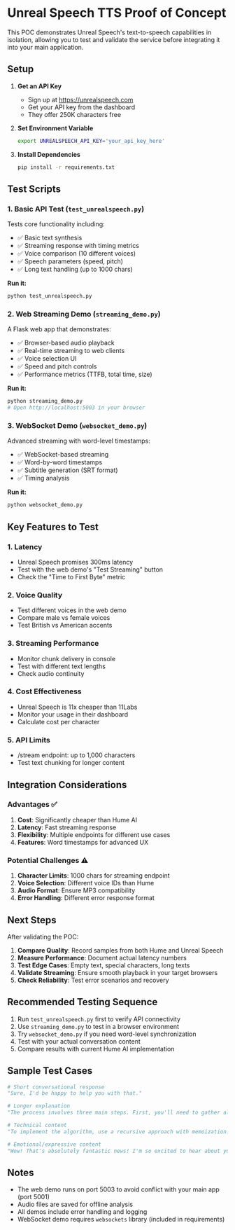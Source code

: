 # Unreal Speech TTS Proof of Concept

This POC demonstrates Unreal Speech's text-to-speech capabilities in isolation, allowing you to test and validate the service before integrating it into your main application.

## Setup

1. **Get an API Key**
   - Sign up at https://unrealspeech.com
   - Get your API key from the dashboard
   - They offer 250K characters free

2. **Set Environment Variable**
   ```bash
   export UNREALSPEECH_API_KEY='your_api_key_here'
   ```

3. **Install Dependencies**
   ```bash
   pip install -r requirements.txt
   ```

## Test Scripts

### 1. Basic API Test (`test_unrealspeech.py`)
Tests core functionality including:
- ✅ Basic text synthesis
- ✅ Streaming response with timing metrics
- ✅ Voice comparison (10 different voices)
- ✅ Speech parameters (speed, pitch)
- ✅ Long text handling (up to 1000 chars)

**Run it:**
```bash
python test_unrealspeech.py
```

### 2. Web Streaming Demo (`streaming_demo.py`)
A Flask web app that demonstrates:
- ✅ Browser-based audio playback
- ✅ Real-time streaming to web clients
- ✅ Voice selection UI
- ✅ Speed and pitch controls
- ✅ Performance metrics (TTFB, total time, size)

**Run it:**
```bash
python streaming_demo.py
# Open http://localhost:5003 in your browser
```

### 3. WebSocket Demo (`websocket_demo.py`)
Advanced streaming with word-level timestamps:
- ✅ WebSocket-based streaming
- ✅ Word-by-word timestamps
- ✅ Subtitle generation (SRT format)
- ✅ Timing analysis

**Run it:**
```bash
python websocket_demo.py
```

## Key Features to Test

### 1. **Latency** 
- Unreal Speech promises 300ms latency
- Test with the web demo's "Test Streaming" button
- Check the "Time to First Byte" metric

### 2. **Voice Quality**
- Test different voices in the web demo
- Compare male vs female voices
- Test British vs American accents

### 3. **Streaming Performance**
- Monitor chunk delivery in console
- Test with different text lengths
- Check audio continuity

### 4. **Cost Effectiveness**
- Unreal Speech is 11x cheaper than 11Labs
- Monitor your usage in their dashboard
- Calculate cost per character

### 5. **API Limits**
- /stream endpoint: up to 1,000 characters
- Test text chunking for longer content

## Integration Considerations

### Advantages ✅
1. **Cost**: Significantly cheaper than Hume AI
2. **Latency**: Fast streaming response
3. **Flexibility**: Multiple endpoints for different use cases
4. **Features**: Word timestamps for advanced UX

### Potential Challenges ⚠️
1. **Character Limits**: 1000 chars for streaming endpoint
2. **Voice Selection**: Different voice IDs than Hume
3. **Audio Format**: Ensure MP3 compatibility
4. **Error Handling**: Different error response format

## Next Steps

After validating the POC:

1. **Compare Quality**: Record samples from both Hume and Unreal Speech
2. **Measure Performance**: Document actual latency numbers
3. **Test Edge Cases**: Empty text, special characters, long texts
4. **Validate Streaming**: Ensure smooth playback in your target browsers
5. **Check Reliability**: Test error scenarios and recovery

## Recommended Testing Sequence

1. Run `test_unrealspeech.py` first to verify API connectivity
2. Use `streaming_demo.py` to test in a browser environment
3. Try `websocket_demo.py` if you need word-level synchronization
4. Test with your actual conversation content
5. Compare results with current Hume AI implementation

## Sample Test Cases

```python
# Short conversational response
"Sure, I'd be happy to help you with that."

# Longer explanation
"The process involves three main steps. First, you'll need to gather all the required documents. Second, submit your application through the online portal. Finally, wait for confirmation which typically takes 3-5 business days."

# Technical content
"To implement the algorithm, use a recursive approach with memoization. The time complexity is O(n log n) with a space complexity of O(n)."

# Emotional/expressive content  
"Wow! That's absolutely fantastic news! I'm so excited to hear about your success. Congratulations on this amazing achievement!"
```

## Notes

- The web demo runs on port 5003 to avoid conflict with your main app (port 5001)
- Audio files are saved for offline analysis
- All demos include error handling and logging
- WebSocket demo requires `websockets` library (included in requirements)
